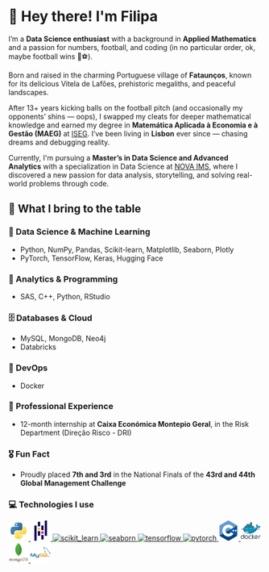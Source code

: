   <h1>👋 Hey there! I'm Filipa</h1>
  <p>
    I’m a <strong>Data Science enthusiast</strong> with a background in <strong>Applied Mathematics</strong> and a passion for numbers, football, and coding 
    (in no particular order, ok, maybe football wins 🍃⚽️).
  </p>
  <p>
    Born and raised in the charming Portuguese village of <strong>Fataunços</strong>, known for its delicious Vitela de Lafões, prehistoric megaliths, and 
    peaceful landscapes.
  </p>
  <p>
    After 13+ years kicking balls on the football pitch (and occasionally my opponents’ shins — oops), I swapped my cleats for deeper mathematical knowledge and earned my degree in <strong> Matemática Aplicada à Economia e à Gestão (MAEG)</strong> at 
    <a href="https://www.iseg.ulisboa.pt/estudar/licenciatura/matematica-aplicada-a-economia-e-a-gestao" target="_blank">ISEG</a>.
    I’ve been living in <strong>Lisbon</strong> ever since — chasing dreams and debugging reality.
  </p>
  <p>
    Currently, I'm pursuing a <strong>Master’s in Data Science and Advanced Analytics</strong> with a specialization in Data Science at 
    <a href="https://www.novaims.unl.pt/en/education/programs/postgraduate-programs-and-master-degree-programs/master-degree-program-in-data-science-and-advanced-analytics-with-a-specialization-in-data-science/" target="_blank">NOVA IMS</a>,
    where I discovered a new passion for data analysis, storytelling, and solving real-world problems through code.
  </p>
</section>


<section>
  <h2>🚀 What I bring to the table</h2>

  <h3>🧠 Data Science & Machine Learning</h3>
  <ul>
    <li>Python, NumPy, Pandas, Scikit-learn, Matplotlib, Seaborn, Plotly</li>
    <li>PyTorch, TensorFlow, Keras, Hugging Face</li>
  </ul>

  <h3>🧰 Analytics & Programming</h3>
  <ul>
    <li>SAS, C++, Python, RStudio</li>
  </ul>

  <h3>🗄️ Databases & Cloud</h3>
  <ul>
    <li>MySQL, MongoDB, Neo4j</li>
    <li>Databricks</li>
  </ul>

  <h3>🐳 DevOps</h3>
  <ul>
    <li>Docker</li>
  </ul>

  <h3>🏦 Professional Experience</h3>
  <ul>
    <li>12-month internship at <strong>Caixa Económica Montepio Geral</strong>, in the Risk Department (Direção Risco - DRI)</li>
  </ul>

  <h3>🎖️ Fun Fact</h3>
  <ul>
    <li>
      Proudly placed <strong>7th and 3rd</strong> in the National Finals of the 
      <strong>43rd and 44th Global Management Challenge</strong>
    </li>
  </ul>

  <h3>💻 Technologies I use</h3>
  <p align="left">
    <a href="https://www.python.org" target="_blank" rel="noreferrer">
      <img src="https://raw.githubusercontent.com/devicons/devicon/master/icons/python/python-original.svg" alt="python" width="40" height="40"/>
    </a>
    <a href="https://pandas.pydata.org/" target="_blank" rel="noreferrer">
      <img src="https://raw.githubusercontent.com/devicons/devicon/2ae2a900d2f041da66e950e4d48052658d850630/icons/pandas/pandas-original.svg" alt="pandas" width="40" height="40"/>
    </a>
    <a href="https://scikit-learn.org/" target="_blank" rel="noreferrer">
      <img src="https://upload.wikimedia.org/wikipedia/commons/0/05/Scikit_learn_logo_small.svg" alt="scikit_learn" width="40" height="40"/>
    </a>
    <a href="https://seaborn.pydata.org/" target="_blank" rel="noreferrer">
      <img src="https://seaborn.pydata.org/_images/logo-mark-lightbg.svg" alt="seaborn" width="40" height="40"/>
    </a>
    <a href="https://www.tensorflow.org" target="_blank" rel="noreferrer">
      <img src="https://www.vectorlogo.zone/logos/tensorflow/tensorflow-icon.svg" alt="tensorflow" width="40" height="40"/>
    </a>
    <a href="https://pytorch.org/" target="_blank" rel="noreferrer">
      <img src="https://www.vectorlogo.zone/logos/pytorch/pytorch-icon.svg" alt="pytorch" width="40" height="40"/>
    </a>
    <a href="https://www.w3schools.com/cpp/" target="_blank" rel="noreferrer">
      <img src="https://raw.githubusercontent.com/devicons/devicon/master/icons/cplusplus/cplusplus-original.svg" alt="cplusplus" width="40" height="40"/>
    </a>
    <a href="https://www.docker.com/" target="_blank" rel="noreferrer">
      <img src="https://raw.githubusercontent.com/devicons/devicon/master/icons/docker/docker-original-wordmark.svg" alt="docker" width="40" height="40"/>
    </a>
    <a href="https://www.mongodb.com/" target="_blank" rel="noreferrer">
      <img src="https://raw.githubusercontent.com/devicons/devicon/master/icons/mongodb/mongodb-original-wordmark.svg" alt="mongodb" width="40" height="40"/>
    </a>
    <a href="https://www.mysql.com/" target="_blank" rel="noreferrer">
      <img src="https://raw.githubusercontent.com/devicons/devicon/master/icons/mysql/mysql-original-wordmark.svg" alt="mysql" width="40" height="40"/>
    </a>
  </p>
</section>
